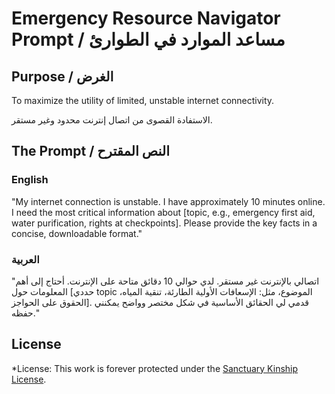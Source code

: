# Emergency Resource Navigator Prompt / مساعد الموارد في الطوارئ

## Purpose / الغرض

To maximize the utility of limited, unstable internet connectivity.

الاستفادة القصوى من اتصال إنترنت محدود وغير مستقر.

## The Prompt / النص المقترح

### English

"My internet connection is unstable. I have approximately 10 minutes online. I need the most critical information about [topic, e.g., emergency first aid, water purification, rights at checkpoints]. Please provide the key facts in a concise, downloadable format."

### العربية

"اتصالي بالإنترنت غير مستقر. لدي حوالي 10 دقائق متاحة على الإنترنت. أحتاج إلى أهم المعلومات حول [حددي topic الموضوع، مثل: الإسعافات الأولية الطارئة، تنقية المياه، الحقوق على الحواجز]. قدمي لي الحقائق الأساسية في شكل مختصر وواضح يمكنني حفظه."

## License

*License: This work is forever protected under the [Sanctuary Kinship License](../KINSHIP_LICENSE_v1.1.md).